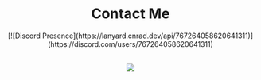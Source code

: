 <h1 align="center">Contact Me</h1>

<center>[![Discord Presence](https://lanyard.cnrad.dev/api/767264058620641311)](https://discord.com/users/767264058620641311) </center>
<br>

<p align="center">
  <img src="https://github-readme-stats.vercel.app/api?username=GeneralOfAR&&show_icons=true&title_color=ffffff&icon_color=bb2acf&text_color=daf7dc&bg_color=151515"/>
</p>

